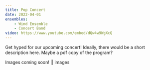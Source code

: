 ```yaml
---
title: Pop Concert
date: 2022-04-01
ensembles:
    - Wind Ensemble
    - Concert Band
video: https://www.youtube.com/embed/dQw4w9WgXcQ
---
```


Get hyped for our upcoming concert! Ideally, there would be a short description here. Maybe a pdf copy of the program?

<!-- TODO: Generate with template -->
<!--script>has the concert passed or is upcoming?</script-->
Images coming soon! || images